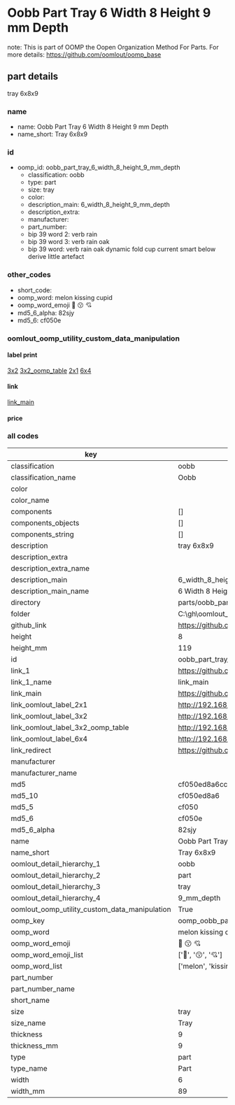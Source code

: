 # Oobb Part Tray 6 Width 8 Height 9 mm Depth  

note: This is part of OOMP the Oopen Organization Method For Parts. For more details: https://github.com/oomlout/oomp_base

##  part details
  



tray 6x8x9



### name
* name: Oobb Part Tray 6 Width 8 Height 9 mm Depth
* name_short: Tray 6x8x9 
### id
* oomp_id: oobb_part_tray_6_width_8_height_9_mm_depth
  * classification: oobb
  * type: part
  * size: tray
  * color: 
  * description_main: 6_width_8_height_9_mm_depth
  * description_extra: 
  * manufacturer: 
  * part_number: 
  * bip 39 word 2: verb rain
  * bip 39 word 3: verb rain oak
  * bip 39 word: verb rain oak dynamic fold cup current smart below derive little artefact

### other_codes
* short_code: 
* oomp_word: melon kissing cupid
* oomp_word_emoji :melon: :kissing: :cupid:
* md5_6_alpha: 82sjy
* md5_6: cf050e






### oomlout_oomp_utility_custom_data_manipulation
#### label print
[3x2](http://192.168.1.245:1112/?label=oomp%2082sjy)
[3x2_oomp_table](http://192.168.1.108:1112/?label=oomp%2082sjy)
[2x1](http://192.168.1.242:1112/?label=oomp%2082sjy)
[6x4](http://192.168.1.55:1112/?label=oomp%2082sjy)    

#### link

[link_main](https://github.com/oomlout/oomlout_oobb_version_4_generated_parts/tree/main/navigation_oomp/oobb/part/tray/6_width_8_height_9_mm_depth/part)                              

#### price







### all codes 
| key | value |  
| --- | --- |  
| classification | oobb |  
| classification_name | Oobb |  
| color |  |  
| color_name |  |  
| components | [] |  
| components_objects | [] |  
| components_string | [] |  
| description | tray 6x8x9 |  
| description_extra |  |  
| description_extra_name |  |  
| description_main | 6_width_8_height_9_mm_depth |  
| description_main_name | 6 Width 8 Height 9 mm Depth |  
| directory | parts/oobb_part_tray_6_width_8_height_9_mm_depth |  
| folder | C:\gh\oomlout_oobb_version_4_generated_parts\parts\oobb_part_tray_6_width_8_height_9_mm_depth |  
| github_link | https://github.com/oomlout/oomlout_oomp_part_src/tree/main/parts/oobb_part_tray_6_width_8_height_9_mm_depth |  
| height | 8 |  
| height_mm | 119 |  
| id | oobb_part_tray_6_width_8_height_9_mm_depth |  
| link_1 | https://github.com/oomlout/oomlout_oobb_version_4_generated_parts/tree/main/navigation_oomp/oobb/part/tray/6_width_8_height_9_mm_depth/part |  
| link_1_name | link_main |  
| link_main | https://github.com/oomlout/oomlout_oobb_version_4_generated_parts/tree/main/navigation_oomp/oobb/part/tray/6_width_8_height_9_mm_depth/part |  
| link_oomlout_label_2x1 | http://192.168.1.242:1112/?label=oomp%2082sjy |  
| link_oomlout_label_3x2 | http://192.168.1.245:1112/?label=oomp%2082sjy |  
| link_oomlout_label_3x2_oomp_table | http://192.168.1.108:1112/?label=oomp%2082sjy |  
| link_oomlout_label_6x4 | http://192.168.1.55:1112/?label=oomp%2082sjy |  
| link_redirect | https://github.com/oomlout/oomlout_oobb_version_4_generated_parts/tree/main/parts/oobb_tray_06_08_09 |  
| manufacturer |  |  
| manufacturer_name |  |  
| md5 | cf050ed8a6cc86c0d6ad444d2fac4794 |  
| md5_10 | cf050ed8a6 |  
| md5_5 | cf050 |  
| md5_6 | cf050e |  
| md5_6_alpha | 82sjy |  
| name | Oobb Part Tray 6 Width 8 Height 9 mm Depth |  
| name_short | Tray 6x8x9  |  
| oomlout_detail_hierarchy_1 | oobb |  
| oomlout_detail_hierarchy_2 | part |  
| oomlout_detail_hierarchy_3 | tray |  
| oomlout_detail_hierarchy_4 | 9_mm_depth |  
| oomlout_oomp_utility_custom_data_manipulation | True |  
| oomp_key | oomp_oobb_part_tray_6_width_8_height_9_mm_depth |  
| oomp_word | melon kissing cupid |  
| oomp_word_emoji | :melon: :kissing: :cupid: |  
| oomp_word_emoji_list | [':melon:', ':kissing:', ':cupid:'] |  
| oomp_word_list | ['melon', 'kissing', 'cupid'] |  
| part_number |  |  
| part_number_name |  |  
| short_name |  |  
| size | tray |  
| size_name | Tray |  
| thickness | 9 |  
| thickness_mm | 9 |  
| type | part |  
| type_name | Part |  
| width | 6 |  
| width_mm | 89 |  

